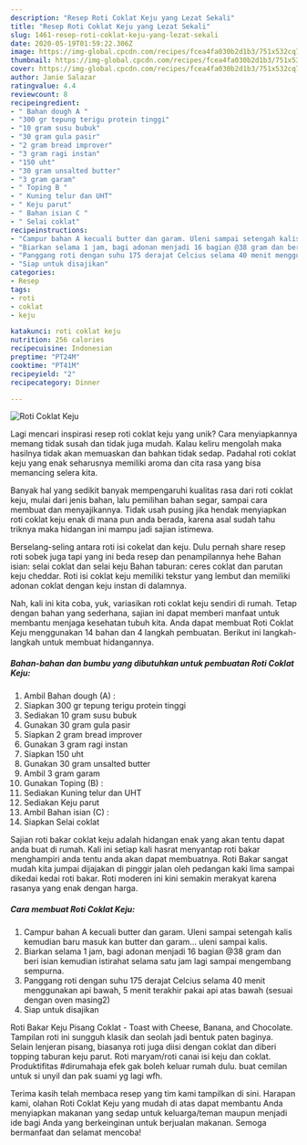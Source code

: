 ```yaml
---
description: "Resep Roti Coklat Keju yang Lezat Sekali"
title: "Resep Roti Coklat Keju yang Lezat Sekali"
slug: 1461-resep-roti-coklat-keju-yang-lezat-sekali
date: 2020-05-19T01:59:22.306Z
image: https://img-global.cpcdn.com/recipes/fcea4fa030b2d1b3/751x532cq70/roti-coklat-keju-foto-resep-utama.jpg
thumbnail: https://img-global.cpcdn.com/recipes/fcea4fa030b2d1b3/751x532cq70/roti-coklat-keju-foto-resep-utama.jpg
cover: https://img-global.cpcdn.com/recipes/fcea4fa030b2d1b3/751x532cq70/roti-coklat-keju-foto-resep-utama.jpg
author: Janie Salazar
ratingvalue: 4.4
reviewcount: 8
recipeingredient:
- " Bahan dough A "
- "300 gr tepung terigu protein tinggi"
- "10 gram susu bubuk"
- "30 gram gula pasir"
- "2 gram bread improver"
- "3 gram ragi instan"
- "150 uht"
- "30 gram unsalted butter"
- "3 gram garam"
- " Toping B "
- " Kuning telur dan UHT"
- " Keju parut"
- " Bahan isian C "
- " Selai coklat"
recipeinstructions:
- "Campur bahan A kecuali butter dan garam. Uleni sampai setengah kalis kemudian baru masuk kan butter dan garam... uleni sampai kalis."
- "Biarkan selama 1 jam, bagi adonan menjadi 16 bagian @38 gram dan beri isian kemudian istirahat selama satu jam lagi sampai mengembang sempurna."
- "Panggang roti dengan suhu 175 derajat Celcius selama 40 menit menggunakan api bawah, 5 menit terakhir pakai api atas bawah (sesuai dengan oven masing2)"
- "Siap untuk disajikan"
categories:
- Resep
tags:
- roti
- coklat
- keju

katakunci: roti coklat keju 
nutrition: 256 calories
recipecuisine: Indonesian
preptime: "PT24M"
cooktime: "PT41M"
recipeyield: "2"
recipecategory: Dinner

---
```



![Roti Coklat Keju](https://img-global.cpcdn.com/recipes/fcea4fa030b2d1b3/751x532cq70/roti-coklat-keju-foto-resep-utama.jpg)

Lagi mencari inspirasi resep roti coklat keju yang unik? Cara menyiapkannya memang tidak susah dan tidak juga mudah. Kalau keliru mengolah maka hasilnya tidak akan memuaskan dan bahkan tidak sedap. Padahal roti coklat keju yang enak seharusnya memiliki aroma dan cita rasa yang bisa memancing selera kita.

Banyak hal yang sedikit banyak mempengaruhi kualitas rasa dari roti coklat keju, mulai dari jenis bahan, lalu pemilihan bahan segar, sampai cara membuat dan menyajikannya. Tidak usah pusing jika hendak menyiapkan roti coklat keju enak di mana pun anda berada, karena asal sudah tahu triknya maka hidangan ini mampu jadi sajian istimewa.

Berselang-seling antara roti isi cokelat dan keju. Dulu pernah share resep roti sobek juga tapi yang ini beda resep dan penampilannya hehe Bahan isian: selai coklat dan selai keju Bahan taburan: ceres coklat dan parutan keju cheddar. Roti isi coklat keju memiliki tekstur yang lembut dan memiliki adonan coklat dengan keju instan di dalamnya.


Nah, kali ini kita coba, yuk, variasikan roti coklat keju sendiri di rumah. Tetap dengan bahan yang sederhana, sajian ini dapat memberi manfaat untuk membantu menjaga kesehatan tubuh kita. Anda dapat membuat Roti Coklat Keju menggunakan 14 bahan dan 4 langkah pembuatan. Berikut ini langkah-langkah untuk membuat hidangannya.

<!--inarticleads1-->

##### Bahan-bahan dan bumbu yang dibutuhkan untuk pembuatan Roti Coklat Keju:

1. Ambil  Bahan dough (A) :
1. Siapkan 300 gr tepung terigu protein tinggi
1. Sediakan 10 gram susu bubuk
1. Gunakan 30 gram gula pasir
1. Siapkan 2 gram bread improver
1. Gunakan 3 gram ragi instan
1. Siapkan 150 uht
1. Gunakan 30 gram unsalted butter
1. Ambil 3 gram garam
1. Gunakan  Toping (B) :
1. Sediakan  Kuning telur dan UHT
1. Sediakan  Keju parut
1. Ambil  Bahan isian (C) :
1. Siapkan  Selai coklat


Sajian roti bakar coklat keju adalah hidangan enak yang akan tentu dapat anda buat di rumah. Kali ini setiap kali hasrat menyantap roti bakar menghampiri anda tentu anda akan dapat membuatnya. Roti Bakar sangat mudah kita jumpai dijajakan di pinggir jalan oleh pedangan kaki lima sampai dikedai kedai roti bakar. Roti moderen ini kini semakin merakyat karena rasanya yang enak dengan harga. 

<!--inarticleads2-->

##### Cara membuat Roti Coklat Keju:

1. Campur bahan A kecuali butter dan garam. Uleni sampai setengah kalis kemudian baru masuk kan butter dan garam... uleni sampai kalis.
1. Biarkan selama 1 jam, bagi adonan menjadi 16 bagian @38 gram dan beri isian kemudian istirahat selama satu jam lagi sampai mengembang sempurna.
1. Panggang roti dengan suhu 175 derajat Celcius selama 40 menit menggunakan api bawah, 5 menit terakhir pakai api atas bawah (sesuai dengan oven masing2)
1. Siap untuk disajikan


Roti Bakar Keju Pisang Coklat - Toast with Cheese, Banana, and Chocolate. Tampilan roti ini sungguh klasik dan seolah jadi bentuk paten baginya. Selain lenjeran pisang, biasanya roti juga diisi dengan coklat dan diberi topping taburan keju parut. Roti maryam/roti canai isi keju dan coklat. Produktifitas #dirumahaja efek gak boleh keluar rumah dulu. buat cemilan untuk si unyil dan pak suami yg lagi wfh. 

Terima kasih telah membaca resep yang tim kami tampilkan di sini. Harapan kami, olahan Roti Coklat Keju yang mudah di atas dapat membantu Anda menyiapkan makanan yang sedap untuk keluarga/teman maupun menjadi ide bagi Anda yang berkeinginan untuk berjualan makanan. Semoga bermanfaat dan selamat mencoba!
